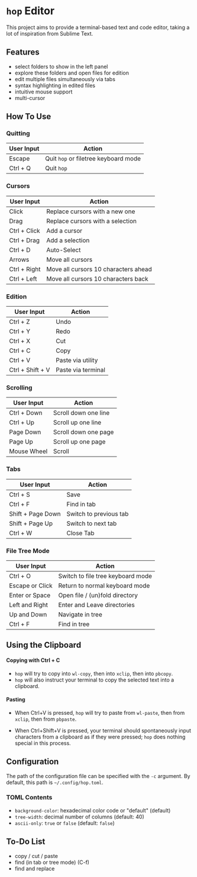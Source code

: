 # `hop` Editor

This project aims to provide a terminal-based text and code editor,
taking a lot of inspiration from Sublime Text.


## Features

- select folders to show in the left panel
- explore these folders and open files for edition
- edit multiple files simultaneously via tabs
- syntax highlighting in edited files
- intuitive mouse support
- multi-cursor


## How To Use

### Quitting

| User Input           | Action                               |
|----------------------|--------------------------------------|
| Escape               | Quit `hop` or filetree keyboard mode |
| Ctrl + Q             | Quit `hop`                           |

### Cursors

| User Input           | Action                               |
|----------------------|--------------------------------------|
| Click                | Replace cursors with a new one       |
| Drag                 | Replace cursors with a selection     |
| Ctrl + Click         | Add a cursor                         |
| Ctrl + Drag          | Add a selection                      |
| Ctrl + D             | Auto-Select                          |
| Arrows               | Move all cursors                     |
| Ctrl + Right         | Move all cursors 10 characters ahead |
| Ctrl + Left          | Move all cursors 10 characters back  |

### Edition

| User Input           | Action                               |
|----------------------|--------------------------------------|
| Ctrl + Z             | Undo                                 |
| Ctrl + Y             | Redo                                 |
| Ctrl + X             | Cut                                  |
| Ctrl + C             | Copy                                 |
| Ctrl + V             | Paste via utility                    |
| Ctrl + Shift + V     | Paste via terminal                   |

### Scrolling

| User Input           | Action                               |
|----------------------|--------------------------------------|
| Ctrl + Down          | Scroll down one line                 |
| Ctrl + Up            | Scroll up one line                   |
| Page Down            | Scroll down one page                 |
| Page Up              | Scroll up one page                   |
| Mouse Wheel          | Scroll                               |

### Tabs

| User Input           | Action                               |
|----------------------|--------------------------------------|
| Ctrl + S             | Save                                 |
| Ctrl + F             | Find in tab                          |
| Shift + Page Down    | Switch to previous tab               |
| Shift + Page Up      | Switch to next tab                   |
| Ctrl + W             | Close Tab                            |

### File Tree Mode

| User Input           | Action                               |
|----------------------|--------------------------------------|
| Ctrl + O             | Switch to file tree keyboard mode    |
| Escape or Click      | Return to normal keyboard mode       |
| Enter or Space       | Open file / (un)fold directory       |
| Left and Right       | Enter and Leave directories          |
| Up and Down          | Navigate in tree                     |
| Ctrl + F             | Find in tree                         |



## Using the Clipboard

#### Copying with Ctrl + C

- `hop` will try to copy into `wl-copy`, then into `xclip`, then into `pbcopy`.
- `hop` will also instruct your terminal to copy the selected text into a clipboard.

#### Pasting

- When Ctrl+V is pressed, `hop` will try to paste from `wl-paste`,
    then from `xclip`, then from `pbpaste`.

- When Ctrl+Shift+V is pressed, your terminal should spontaneously
    input characters from a clipboard as if they were pressed;
    `hop` does nothing special in this process.


## Configuration

The path of the configuration file can be specified with the `-c` argument.
By default, this path is `~/.config/hop.toml`.

### TOML Contents

- `background-color`: hexadecimal color code or "default" (default)
- `tree-width`: decimal number of columns (default: 40)
- `ascii-only`: `true` or `false` (default: `false`)


## To-Do List

- copy / cut / paste
- find (in tab or tree mode) (C-f)
- find and replace
